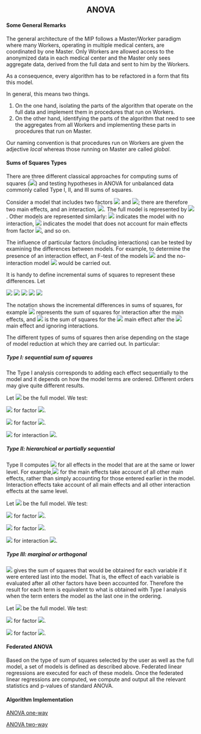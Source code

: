 <b><h2><center>ANOVA</center></h1></b>

<b><h4> Some General Remarks </h4></b>
The general architecture of the MIP follows a Master/Worker paradigm where many Workers, operating in multiple medical centers, are coordinated by one Master. Only Workers are allowed access to the anonymized data in each medical center and the Master only sees aggregate data, derived from the full data and sent to him by the Workers.

As a consequence, every algorithm has to be refactored in a form that fits this model.

In general, this means two things.

1. On the one hand, isolating the parts of the algorithm that operate on the full data and implement them in procedures that run on Workers.
1. On the other hand, identifying the parts of the algorithm that need to see the aggregates from all Workers and implementing these parts in procedures that run on Master.

Our naming convention is that procedures run on Workers are given the adjective _local_ whereas those running on Master are called _global_.

<b><h4> Sums of Squares Types </h4></b>
There are three different classical approaches for computing sums of squares (<img src="https://render.githubusercontent.com/render/math?math=SS">) and testing hypotheses in ANOVA for unbalanced data commonly called Type I, II, and III sums of squares.

Consider a model that includes two factors <img src="https://render.githubusercontent.com/render/math?math=A"> and <img src="https://render.githubusercontent.com/render/math?math=B">; there are therefore two main effects, and an interaction, <img src="https://render.githubusercontent.com/render/math?math=AB">. The full model is represented by <img src="https://render.githubusercontent.com/render/math?math=SS(A,B,AB)"> . Other models are represented similarly: <img src="https://render.githubusercontent.com/render/math?math=SS(A,B)"> indicates the model with no interaction, <img src="https://render.githubusercontent.com/render/math?math=SS(B,AB)"> indicates the model that does not account for main effects from factor <img src="https://render.githubusercontent.com/render/math?math=A">, and so on.

The influence of particular factors (including interactions) can be tested by examining the differences between models. For example, to determine the presence of an interaction effect, an F-test of the models <img src="https://render.githubusercontent.com/render/math?math=SS(A,B,AB)"> and the no-interaction model <img src="https://render.githubusercontent.com/render/math?math=SS(A,B)"> would be carried out.

It is handy to define incremental sums of squares to represent these differences. Let

<img src="https://render.githubusercontent.com/render/math?math=SS(AB|A,B)=SS(A,B,AB)-SS(A,B)">

<img src="https://render.githubusercontent.com/render/math?math=SS(A|B,AB)=SS(A,B,AB)-SS(B,AB)">

<img src="https://render.githubusercontent.com/render/math?math=SS(A|A,AB)=SS(A,B,AB)-SS(A,AB)">

<img src="https://render.githubusercontent.com/render/math?math=SS(A|B)=SS(A,B)-SS(B)">

<img src="https://render.githubusercontent.com/render/math?math=SS(B|A)=SS(A,B)-SS(A)">

The notation shows the incremental differences in sums of squares, for example <img src="https://render.githubusercontent.com/render/math?math=SS(AB|A,B)"> represents the sum of squares for interaction after the main effects, and  <img src="https://render.githubusercontent.com/render/math?math=SS(A|B)"> is the sum of squares for the <img src="https://render.githubusercontent.com/render/math?math=A">  main effect after the <img src="https://render.githubusercontent.com/render/math?math=B"> main effect and ignoring interactions.

The different types of sums of squares then arise depending on the stage of model reduction at which they are carried out. In particular:

<b><h5>Type I: sequential sum of squares</b></h5>

The Type I analysis corresponds to adding each effect sequentially to the model and it depends on how the model terms are ordered. Different orders may give quite different results.

Let <img src="https://render.githubusercontent.com/render/math?math=SS(A,B,AB)"> be the full model. We test:

<img src="https://render.githubusercontent.com/render/math?math=SS(A)"> for factor  <img src="https://render.githubusercontent.com/render/math?math=A">.

<img src="https://render.githubusercontent.com/render/math?math=SS(B|A)"> for factor  <img src="https://render.githubusercontent.com/render/math?math=B">.

<img src="https://render.githubusercontent.com/render/math?math=SS(AB|B,A)"> for interaction  <img src="https://render.githubusercontent.com/render/math?math=AB">.

<b><h5>Type II: hierarchical or partially sequential</b></h5>

Type II computes <img src="https://render.githubusercontent.com/render/math?math=SS">  for all effects in the model that are at the same or lower level. For example,<img src="https://render.githubusercontent.com/render/math?math=SS"> for the main effects take account of all other main effects, rather than simply accounting for those entered earlier in the model. Interaction effects take account of all main effects and all other interaction effects at the same level.

Let <img src="https://render.githubusercontent.com/render/math?math=SS(A,B,AB)"> be the full model. We test:

<img src="https://render.githubusercontent.com/render/math?math=SS(A|B)"> for factor  <img src="https://render.githubusercontent.com/render/math?math=A">.

<img src="https://render.githubusercontent.com/render/math?math=SS(B|A)"> for factor  <img src="https://render.githubusercontent.com/render/math?math=B">.

<img src="https://render.githubusercontent.com/render/math?math=SS(AB|B,A)"> for interaction  <img src="https://render.githubusercontent.com/render/math?math=AB">.

<b><h5>Type III: marginal or orthogonal</b></h5>

<img src="https://render.githubusercontent.com/render/math?math=SS"> gives the sum of squares that would be obtained for each variable if it were entered last into the model. That is, the effect of each variable is evaluated after all other factors have been accounted for. Therefore the result for each term is equivalent to what is obtained with Type I analysis when the term enters the model as the last one in the ordering.

Let <img src="https://render.githubusercontent.com/render/math?math=SS(A,B,AB)"> be the full model. We test:

<img src="https://render.githubusercontent.com/render/math?math=SS(A|B,AB)"> for factor  <img src="https://render.githubusercontent.com/render/math?math=A">.

<img src="https://render.githubusercontent.com/render/math?math=SS(B|A,AB)"> for factor  <img src="https://render.githubusercontent.com/render/math?math=B">.

<b><h4>Federated ANOVA</b></h4>

Based on the type of sum of squares selected by the user as well as the full model, a set of models is defined as described above. Federated linear regressions are executed for each of these models. Once the federated linear regressions are computed, we compute and output all the relevant statistics and p-values of standard ANOVA.

<b><h4>Algorithm Implementation</b></h4>

[ANOVA one-way](../../exareme2/algorithms/exareme2/anova_oneway.py)

[ANOVA two-way](../../exareme2/algorithms/exareme2/anova.py)
